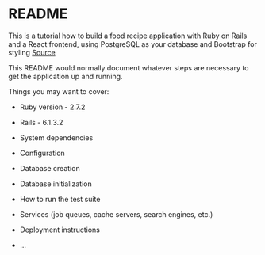 # README

This is a tutorial how to build a food recipe application with Ruby on Rails and a React frontend, using PostgreSQL as your database and Bootstrap for styling
[Source](https://www.digitalocean.com/community/tutorials/how-to-set-up-a-ruby-on-rails-project-with-a-react-frontend)

This README would normally document whatever steps are necessary to get the
application up and running.

Things you may want to cover:

* Ruby version  - 2.7.2
* Rails - 6.1.3.2

* System dependencies

* Configuration

* Database creation

* Database initialization

* How to run the test suite

* Services (job queues, cache servers, search engines, etc.)

* Deployment instructions

* ...
